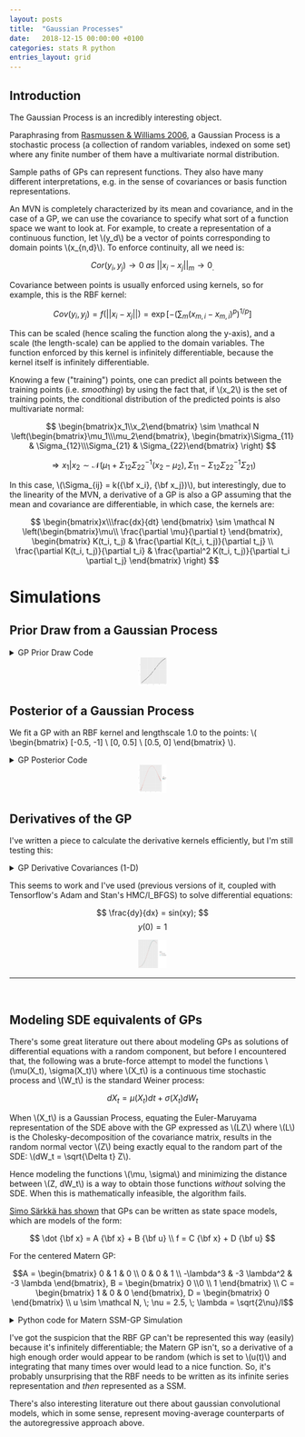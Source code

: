 ```yaml
---
layout: posts
title:  "Gaussian Processes"
date:   2018-12-15 00:00:00 +0100
categories: stats R python
entries_layout: grid
---
```


## Introduction

The Gaussian Process is an incredibly interesting object.

Paraphrasing from [Rasmussen & Williams 2006](http://www.gaussianprocess.org/gpml/chapters/RW.pdf), a Gaussian Process is a stochastic process (a collection of random variables, indexed on some set) where any finite number of them have a multivariate normal distribution.

Sample paths of GPs can represent functions. They also have many different interpretations, e.g. in the sense of covariances or basis function representations.

An MVN is completely characterized by its mean and covariance, and in the case of a GP, we can use the covariance to specify what sort of a function space we want to look at. For example, to create a representation of a continuous function, let \\(y_d\\) be a vector of points corresponding to domain points \\(x_{n,d}\\). To enforce continuity, all we need is:

$$ Cor(y_i, y_j) \to 0 \; as \;||x_{i} - x_j||_m \to 0_. $$

Covariance between points is usually enforced using kernels, so for example, this is the RBF kernel:

$$ Cov(y_i, y_j) = f(||x_{i} - x_j||) = \exp \left[ -\left( \sum_m (x_{m, i} - x_{m, i})^p \right)^{1/p} \right] $$

This can be scaled (hence scaling the function along the y-axis), and a scale (the length-scale) can be applied to the domain variables. The function enforced by this kernel is infinitely differentiable, because the kernel itself is infinitely differentiable.

Knowing a few ("training") points, one can predict all points between the training points (i.e. _smoothing_) by using the fact that, if \\(x_2\\) is the set of training points, the conditional distribution of the predicted points is also multivariate normal:

$$ \begin{bmatrix}x_1\\x_2\end{bmatrix} \sim \mathcal N \left(\begin{bmatrix}\mu_1\\\mu_2\end{bmatrix}, \begin{bmatrix}\Sigma_{11} & \Sigma_{12}\\\Sigma_{21} & \Sigma_{22}\end{bmatrix} \right) $$

$$ \Rightarrow x_1|x_2 \sim \mathcal N \left( \mu_1 + \Sigma_{12}\Sigma_{22}^{-1}(x_2 - \mu_2), \Sigma_{11} - \Sigma_{12}\Sigma_{22}^{-1}\Sigma_{21} \right) $$

In this case, \\(\Sigma_{ij} = k({\bf x_i}, {\bf x_j})\\), but interestingly, due to the linearity of the MVN, a derivative of a GP is also a GP assuming that the mean and covariance are differentiable, in which case, the kernels are:

$$ \begin{bmatrix}x\\\frac{dx}{dt} \end{bmatrix} \sim \mathcal N \left(\begin{bmatrix}\mu\\ \frac{\partial \mu}{\partial t} \end{bmatrix}, \begin{bmatrix} K(t_i, t_j) & \frac{\partial K(t_i, t_j)}{\partial t_j} \\ \frac{\partial K(t_i, t_j)}{\partial t_i} & \frac{\partial^2 K(t_i, t_j)}{\partial t_i \partial t_j} \end{bmatrix} \right) $$

# Simulations

## Prior Draw from a Gaussian Process

<details>
<summary> GP Prior Draw Code </summary>

{%highlight ruby%}

# python / sklearn used to calculate the covariance matrix for efficiency

library(ggplot2)
library(mvtnorm)
library(reticulate) # let's one use python within R

k <- import("sklearn.gaussian_process.kernels")

x <- seq(-1, 1, length.out = 100)
dim(x) <- c(100, 1) # necessary to specify that the dimension of each x is 1

S <- k$RBF()(x, x) # RBF kernel with default length scale, 1., evaluated at x

y <- rmvnorm(1, sigma = S) # sample

x <- as.numeric(x) # restore the dimension (100,) for plotting
y <- as.numeric(y) # restore the dimension (100,) for plotting

qplot(x, y)

{% endhighlight %}

</details>

<center><img src="/images/prdrw.png" height = "50"></center>

## Posterior of a Gaussian Process

We fit a GP with an RBF kernel and lengthscale 1.0 to the points: \\( \begin{bmatrix} [-0.5, -1] \\ [0, 0.5] \\ [0.5, 0] \end{bmatrix} \\).

<details>
<summary> GP Posterior Code </summary>

{%highlight ruby%}

# python / sklearn used to calculate the covariance matrix for efficiency

library(ggplot2)
library(mvtnorm)
library(reticulate) # let's one use python within R

k <- import("sklearn.gaussian_process.kernels")

x_test <- seq(-1, 1, length.out = 97) # prediction points
x_train <- c(-0.5, 0, 0.5)             # training points

x <- c(x_test, x_train) # concatenate them according to the convention above

dim(x) <- c(length(x_test) + length(x_train), 1) # tell sklearn that the dimension of each x is 1

S <- k$RBF()(x, x) # efficient application of the kernel function to our 100x100 matrix

# following the convention of the formulae above:

S11 <- S[1:length(x_test), 1:length(x_test)]
S12 <- S[1:length(x_test), (length(x_test) + 1):length(x)]
S21 <- S[(length(x_test) + 1):length(x), 1:length(x_test)]
S22 <- S[(length(x_test) + 1):length(x), (length(x_test) + 1):length(x)]

y_obs <- matrix(c(-1, 0.5, 0), 3, 1) # this is x_2 in the equation above

mu <- 0 + S12 %*% solve(S22) %*% (y_obs - 0)
sigma <- S11 - S12 %*% solve(S22) %*% S21

mu <- as.numeric(mu)
sigma <- diag(sigma) # obtain point-wise posterior variances

qplot(x = x_test, y = mu, geom = "line", color = "predicted") +
	geom_point(aes(x, y, color = "training"), data.frame(x = x_train, y = y_obs)) +
	geom_ribbon(ymin = mu - 1.96*sigma, ymax = mu + 1.96*sigma, alpha = 0.25) +
	labs(x = "x", y = "y")

{% endhighlight %}

</details>

<center><img src="/images/pstrr.png" height = "50"></center>

## Derivatives of the GP

I've written a piece to calculate the derivative kernels efficiently, but I'm still testing this:

<details>
<summary> GP Derivative Covariances (1-D) </summary>

{%highlight python%}

#!/usr/bin/env python3

from autograd import numpy as np
from autograd import elementwise_grad as egrad

def K(xi, xj):
	""" Calculates the kernel matrix

	The domain values needn't be the same.
	Currently, the only supported dimension of each value of x is one.

	Args:
		xi: Sequence of domain values corresponding to the points changing over rows.
		xj: Sequence of domain values corresponding to the points changing over columns.

	Returns:
		numpy.array corresponding to the kernel values applied over the grid (xi, xj).
	"""
	if type(xi) is not float and type(xj) is not float: # if vectorization is possible:
		xi = xi.reshape(-1, 1) # reshape as a column vector
		xj = xj.reshape(1, -1) # reshape as a row vector
	return np.exp(-np.square(xi - xj)) # return kernel calculation

def dK(xi, xj):
	""" Returns the first kernel derivative matrix w.r.t. the second index

	Args:
		xi: Sequence of domain values corresponding to the points changing over rows.
		xj: Sequence of domain values corresponding to the points changing over columns.

	Returns:
		numpy.array corresponding to the kernel derivative values applied over the grid (xi, xj).		
	"""
	gradient = np.vectorize(egrad(K, 1)) # element-wise gradient along the second index
	xi = xi.reshape(-1, 1) # xi must be a column vector
	xj = xj.reshape(1, -1) # xj must be a row vector
	return gradient(xi, xj)

def dKt(xi, xj):
	""" Returns the transpose of Kernel Derivative Matrix by explicit computation

	Args:
		xi: Sequence of domain values corresponding to the points changing over rows.
		xj: Sequence of domain values corresponding to the points changing over columns.

	Returns:
		numpy.array corresponding to the kernel derivative values applied over the grid (xj, xi).
	
	"""
	gradient = np.vectorize(egrad(K, 0)) # element-wise gradient along the first index
	xi = xi.reshape(-1, 1) # xi must be a column vector
	xj = xj.reshape(1, -1) # xj must be a row vector
	return gradient(xi, xj)

def d2K(xi, xj):
	""" Returns the second kernel derivative matrix

	Args:
		xi: Sequence of domain values corresponding to the points changing over rows.
		xj: Sequence of domain values corresponding to the points changing over columns.

	Returns:
		numpy.array corresponding to the second kernel derivative applied over the grid (xi, xj).
	
	"""
	gradient = np.vectorize(egrad(egrad(K, 1), 0)) # two derivatives are taken
	xi = xi.reshape(-1, 1) # xi must be a column vector
	xj = xj.reshape(1, -1) # xj must be a row vector
	return gradient(xi, xj)

{% endhighlight %}

</details>

This seems to work and I've used (previous versions of it, coupled with Tensorflow's Adam and Stan's HMC/l_BFGS) to solve differential equations:

$$ \frac{dy}{dx} = sin(xy); $$
$$ y(0) = 1 $$

<center><img src="/images/difsl.png" height = "50"></center>

---

<br>

## Modeling SDE equivalents of GPs

There's some great literature out there about modeling GPs as solutions of differential equations with a random component, but before I encountered that, the following was a brute-force attempt to model the functions \\(\mu(X_t), \sigma(X_t)\\) where \\(X_t\\) is a continuous time stochastic process and \\(W_t\\) is the standard Weiner process:

$$dX_t = \mu(X_t)dt + \sigma(X_t)dW_t$$

When \\(X_t\\) is a Gaussian Process, equating the Euler-Maruyama representation of the SDE above with the GP expressed as \\(LZ\\) where \\(L\\) is the Cholesky-decomposition of the covariance matrix, results in the random normal vector \\(Z\\) being exactly equal to the random part of the SDE: \\(dW_t = \sqrt{\Delta t} Z\\).

Hence modeling the functions \\(\mu, \sigma\\) and minimizing the distance between \\(Z, dW_t\\) is a way to obtain those functions _without_ solving the SDE. When this is mathematically infeasible, the algorithm fails.

[Simo Särkkä has shown](http://gpss.cc/gpss13/assets/Sheffield-GPSS2013-Sarkka.pdf) that GPs can be written as state space models, which are models of the form:

$$ \dot {\bf x} = A {\bf x} + B {\bf u} \\ f = C {\bf x} + D {\bf u} $$

For the centered Matern GP:

$$A = \begin{bmatrix} 0 & 1 & 0 \\ 0 & 0 & 1 \\ -\lambda^3 & -3 \lambda^2 & -3 \lambda \end{bmatrix}, B = \begin{bmatrix} 0 \\0 \\ 1 \end{bmatrix} \\ C = \begin{bmatrix} 1 & 0 & 0 \end{bmatrix}, D = \begin{bmatrix} 0 \end{bmatrix} \\ u \sim \mathcal N, \; \nu = 2.5, \; \lambda = \sqrt{2\nu}/l$$


<details>
<summary> Python code for Matern SSM-GP Simulation </summary>

{%highlight python%}

import numpy as np
import matplotlib.pyplot as plt
from scipy.signal import StateSpace

plt.ion(); plt.style.use("ggplot")

##### MATERN GAUSSIAN PROCESS PARAMETERS

l = np.sqrt(2 * 2.5) / 1.0

a = np.array([[0, 1, 0], [0, 0, 1], [-l**3, -3*l**2, -3*l]])
b = np.array([[0], [0], [1]])
c = np.array([[1, 0, 0]])
d = np.array([[0]])

#### STATE SPACE MODEL INPUTS

u = np.random.normal(size = 1000)
t = np.linspace(0, 10, 1000)
x0 = np.random.normal()

#### SIMULATE SSM

model = StateSpace(a, b, c, d)
t, f, x = model.output(u, t)

#### PLOT

plt.plot(t, x)

{% endhighlight %}

</details>

I've got the suspicion that the RBF GP can't be represented this way (easily) because it's infinitely differentiable; the Matern GP isn't, so a derivative of a high enough order would appear to be random (which is set to \\(u(t)\\) and integrating that many times over would lead to a nice function. So, it's probably unsurprising that the RBF needs to be written as its infinite series representation and _then_ represented as a SSM.

There's also interesting literature out there about gaussian convolutional models, which in some sense, represent moving-average counterparts of the autoregressive approach above.
